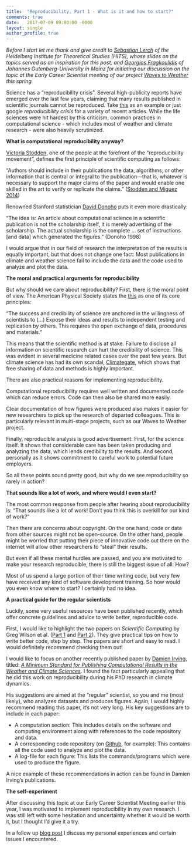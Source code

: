 ```yaml
---
title:  "Reproducibility, Part 1 - What is it and how to start?"
comments: true
date:   2017-07-09 09:00:00 -0000
layout: single
author_profile: true
---
```


*Before I start let me thank and give credit to [Sebastian Lerch](https://sites.google.com/site/sebastianlerch/) of the Heidelberg Institute for Theoretical Studies (HITS), whose slides on the topics served as an inspiration for this post, and [Georgios Fragkoulidis](http://www.w2w.meteo.physik.uni-muenchen.de/people/phd_students/fragkoulidis_georgios/index.html) of Johannes Gutenberg-University in Mainz for initiating our discussion on the topic at the Early Career Scientist meeting of our project [Waves to Weather](http://www.w2w.meteo.physik.uni-muenchen.de) this spring.*   

Science has a “reproducibility crisis”. Several high-publicity reports have emerged over the last few years, claiming that many results published in scientific journals cannot be reproduced. Take [this](http://www.bbc.com/news/science-environment-39054778) as an example or just google *reproducibility crisis* for a variety of recent articles. While the life sciences were hit hardest by this criticism, common practices in computational science - which includes most of weather and climate research - were also heavily scrutinized.    

**What is computational reproducibility anyway?**   

[Victoria Stodden](https://ischool.illinois.edu/people/faculty/vcs), one of the people at the forefront of the “reproducibility movement”, defines the first principle of scientific computing as follows: 

“Authors should include in their publications the data, algorithms, or other information that is central or integral to the publication—that is, whatever is necessary to support the major claims of the paper and would enable one skilled in the art to verify or replicate the claims.” ([Stodden and Miguez 2014](http://doi.org/10.5334/jors.ay))

Renowned Stanford statistician [David Donoho](https://statweb.stanford.edu/~donoho/) puts it even more drastically:

“The idea is: An article about computational science in a scientific publication is not the scholarship itself, it is merely advertising of the scholarship. The actual scholarship is the complete ... set of instructions [and data] which generated the figures.” (Donoho 1998)

I would argue that in our field of research the interpretation of the results is equally important, but that does not change one fact: Most publications in climate and weather science fail to include the data and the code used to analyze and plot the data. 

**The moral and practical arguments for reproducibility**

But why should we care about reproducibility? First, there is the moral point of view. The American Physical Society states the [this](https://www.aps.org/policy/statements/99_6.cfm) as one of its core principles: 

“The success and credibility of science are anchored in the willingness of scientists to (…) Expose their ideas and results to independent testing and replication by others. This requires the open exchange of data, procedures and materials.”

This means that the scientific method is at stake. Failure to disclose all information on scientific research can hurt the credibility of science. This was evident in several medicine related cases over the past few years. But climate science has had its own scandal, [Climategate](https://en.wikipedia.org/wiki/Climatic_Research_Unit_email_controversy), which shows that free sharing of data and methods is highly important. 

There are also practical reasons for implementing reproducibility.

Computational reproducibility requires well written and documented code which can reduce errors. Code can then also be shared more easily.

Clear documentation of how figures were produced also makes it easier for new researchers to pick up the research of departed colleagues. This is particularly relevant in multi-stage projects, such as our Waves to Weather project.

Finally, reproducible analysis is good advertisement: First, for the science itself. It shows that considerable care has been taken producing and analyzing the data, which lends credibility to the results. And second, personally as it shows commitment to careful work to potential future employers.

So all these points sound pretty good, but why do we see reproducibility so rarely in action?

**That sounds like a lot of work, and where would I even start?**

The most common response from people after hearing about reproducibility is: “That sounds like a lot of work! Don’t you think this is overkill for our kind of work?”

Then there are concerns about copyright. On the one hand, code or data from other sources might not be open-source. On the other hand, people might be worried that putting their piece of innovative code out there on the internet will allow other researchers to “steal” their results.

But even if all these mental hurdles are passed, and you are motivated to make your research reproducible, there is still the biggest issue of all: How?

Most of us spend a large portion of their time writing code, but very few have received any kind of software development training. So how would you even know where to start? I certainly had no idea.

**A practical guide for the regular scientists**

Luckily, some very useful resources have been published recently, which offer concrete guidelines and advice to write better, reproducible code.

First, I would like to highlight the two papers on *Scientific Computing* by Greg Wilson et al. ([Part 1](https://doi.org/10.1371/journal.pbio.1001745) and [Part 2](https://arxiv.org/abs/1609.00037)). They give practical tips on how to write better code, step by step. The papers are short and easy to read. I would definitely recommend checking them out!

I would like to focus on another recently published paper by [Damien Irving](https://drclimate.wordpress.com), titled: [*A Minimum Standard for Publishing Computational Results in the Weather and Climate Sciences*](https://doi.org/10.1175/BAMS-D-15-00010.1). I found the fact particularly appealing that he did this work on reproducibility during his PhD research in climate dynamics. 

His suggestions are aimed at the “regular” scientist, so you and me (most likely), who analyzes datasets and produces figures. Again, I would highly recommend reading this paper, it’s not very long. His key suggestions are to include in each paper: 

- A computation section: This includes details on the software and computing environment along with references to the code repository and data.
- A corresponding code repository (on [Github](https://github.com), for example): This contains all the code used to analyze and plot the data.
- A log-file for each figure: This lists the commands/programs which were used to produce the figure. 

A nice example of these recommendations in action can be found in Damien Irving’s publications.

**The self-experiment**

After discussing this topic at our Early Career Scientist Meeting earlier this year, I was motivated to implement reproducibility in my own research. I was still left with some hesitation and uncertainty whether it would be worth it, but I thought I’d give it a try. 

In a follow up [blog post](https://raspstephan.github.io/2017/07/15/reproducibility-part2.html) I discuss my personal experiences and certain issues I encountered. 
